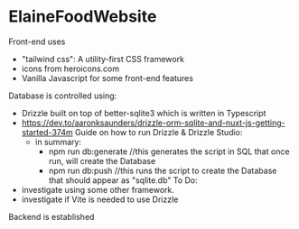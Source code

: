 # ElaineFoodWebsite

Front-end uses 
- "tailwind css": A utility-first CSS framework
- icons from heroicons.com
- Vanilla Javascript for some front-end features

Database is controlled using:
- Drizzle built on top of better-sqlite3 which is written in Typescript
- https://dev.to/aaronksaunders/drizzle-orm-sqlite-and-nuxt-js-getting-started-374m Guide on how to run Drizzle & Drizzle Studio:
    - in summary:
        - npm run db:generate //this generates the script in SQL that once run, will create the Database
        - npm run db:push //this runs the script to create the Database that should appear as "sqlite.db"
To Do:
- investigate using some other framework. 
- investigate if Vite is needed to use Drizzle

Backend is established 



